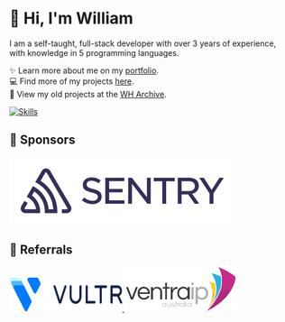 # 👋 Hi, I'm William
I am a self-taught, full-stack developer with over 3 years of experience, with knowledge in 5 programming languages.

✨️ Learn more about me on my [portfolio](https://williamharrison.dev).
<br>
💻 Find more of my projects [here](https://github.com/wdhdev).
<br>
📁 View my old projects at the [WH Archive](https://github.com/WHArchive).

[![Skills](https://skillicons.dev/icons?i=css,cloudflare,discord,bots,docker,express,firebase,git,github,githubactions,html,js,linux,md,mongodb,netlify,nodejs,py,sentry,tailwind,ts,vercel,vscode,wordpress)](https://wdh.gg/dev)

## 💖 Sponsors

<a href="https://sentry.io">
    <picture>
        <source media="(prefers-color-scheme: dark)" srcset="https://raw.githubusercontent.com/WilliamDavidHarrison/WilliamDavidHarrison/main/images/sponsors/sentry/wordmark-light-200x60.svg">
        <img alt="Sentry" src="https://raw.githubusercontent.com/WilliamDavidHarrison/WilliamDavidHarrison/main/images/sponsors/sentry/wordmark-dark-200x60.svg">
    </picture>
</a>

## 🤝 Referrals

<a href="https://www.vultr.com/?ref=9326868">
    <picture>
        <source height="60" width="200" media="(prefers-color-scheme: dark)" srcset="https://raw.githubusercontent.com/WilliamDavidHarrison/WilliamDavidHarrison/main/images/referrals/vultr/logo_ondark.svg">
        <img height="60" width="200" alt="Vultr" src="https://raw.githubusercontent.com/WilliamDavidHarrison/WilliamDavidHarrison/main/images/referrals/vultr/logo_onwhite.svg">
    </picture>
</a>

<a href="https://getonline.vip/OEpYhrlL">
    <picture>
        <img width="200" alt="VentraIP Australia" src="https://raw.githubusercontent.com/WilliamDavidHarrison/WilliamDavidHarrison/main/images/referrals/ventraip/banner.png">
    </picture>
</a>
